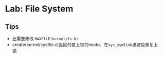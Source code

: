 # Lab: File System

## Tips
- 还需要修改 `MAXFILE(kernel/fs.h)` 
- create(kernel/sysfile.c)返回的是上锁的inode，在`sys_symlink`里避免重复上锁